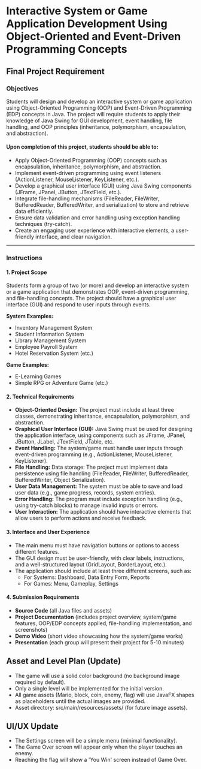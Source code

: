 # Interactive System or Game Application Development Using Object-Oriented and Event-Driven Programming Concepts

## Final Project Requirement

### Objectives
Students will design and develop an interactive system or game application using Object-Oriented Programming (OOP) and Event-Driven Programming (EDP) concepts in Java. The project will require students to apply their knowledge of Java Swing for GUI development, event handling, file handling, and OOP principles (inheritance, polymorphism, encapsulation, and abstraction).

#### Upon completion of this project, students should be able to:
- Apply Object-Oriented Programming (OOP) concepts such as encapsulation, inheritance, polymorphism, and abstraction.
- Implement event-driven programming using event listeners (ActionListener, MouseListener, KeyListener, etc.).
- Develop a graphical user interface (GUI) using Java Swing components (JFrame, JPanel, JButton, JTextField, etc.).
- Integrate file-handling mechanisms (FileReader, FileWriter, BufferedReader, BufferedWriter, and serialization) to store and retrieve data efficiently.
- Ensure data validation and error handling using exception handling techniques (try-catch).
- Create an engaging user experience with interactive elements, a user-friendly interface, and clear navigation.

---

### Instructions

#### 1. Project Scope
Students form a group of two (or more) and develop an interactive system or a game application that demonstrates OOP, event-driven programming, and file-handling concepts. The project should have a graphical user interface (GUI) and respond to user inputs through events.

**System Examples:**
- Inventory Management System
- Student Information System
- Library Management System
- Employee Payroll System
- Hotel Reservation System (etc.)

**Game Examples:**
- E-Learning Games
- Simple RPG or Adventure Game (etc.)

#### 2. Technical Requirements
- **Object-Oriented Design:** The project must include at least three classes, demonstrating inheritance, encapsulation, polymorphism, and abstraction.
- **Graphical User Interface (GUI):** Java Swing must be used for designing the application interface, using components such as JFrame, JPanel, JButton, JLabel, JTextField, JTable, etc.
- **Event Handling:** The system/game must handle user inputs through event-driven programming (e.g., ActionListener, MouseListener, KeyListener).
- **File Handling:** Data storage: The project must implement data persistence using file handling (FileReader, FileWriter, BufferedReader, BufferedWriter, Object Serialization).
- **User Data Management:** The system must be able to save and load user data (e.g., game progress, records, system entries).
- **Error Handling:** The program must include exception handling (e.g., using try-catch blocks) to manage invalid inputs or errors.
- **User Interaction:** The application should have interactive elements that allow users to perform actions and receive feedback.

#### 3. Interface and User Experience
- The main menu must have navigation buttons or options to access different features.
- The GUI design must be user-friendly, with clear labels, instructions, and a well-structured layout (GridLayout, BorderLayout, etc.).
- The application should include at least three different screens, such as:
  - For Systems: Dashboard, Data Entry Form, Reports
  - For Games: Menu, Gameplay, Settings

#### 4. Submission Requirements
- **Source Code** (all Java files and assets)
- **Project Documentation** (includes project overview, system/game features, OOP/EDP concepts applied, file-handling implementation, and screenshots)
- **Demo Video** (short video showcasing how the system/game works)
- **Presentation** (each group will present their project for 5-10 minutes)

## Asset and Level Plan (Update)
- The game will use a solid color background (no background image required by default).
- Only a single level will be implemented for the initial version.
- All game assets (Mario, block, coin, enemy, flag) will use JavaFX shapes as placeholders until the actual images are provided.
- Asset directory: src/main/resources/assets/ (for future image assets).

## UI/UX Update
- The Settings screen will be a simple menu (minimal functionality).
- The Game Over screen will appear only when the player touches an enemy.
- Reaching the flag will show a 'You Win' screen instead of Game Over. 